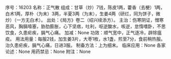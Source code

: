 序号：16203
名称：正气散
组成：甘草（炒）7钱，陈皮1两，藿香（去梗）1两，白术1两，厚朴（为末）3两，半夏3两（为末），生姜4两（研烂，同为饼子，微炒）（一方无白术）。
出处：《局方》卷二（绍兴续添方）。
主治：伤寒阴证，憎寒恶风，胸膈噎塞，胁肋膨胀，心下坚痞，吐利，呕逆酸水，咳逆，怠惰嗜卧，不思饮食，久患疟疾，膈气心痛。
加减：None
功效：顺气宽中，正气逐冷，辟除瘟疫。
用法用量：每服2钱，加生姜3片，大枣1枚，水1盏，煎至7分，食前稍热服。治久患疟疾，膈气心痛，日进3服。
制备方法：上为细末。
临床应用：None
各家论述：None
用药禁忌：None
附注：None

